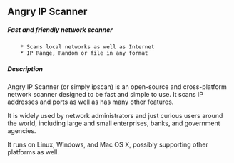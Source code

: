 ## Angry IP Scanner

##### Fast and friendly network scanner

```
    * Scans local networks as well as Internet
    * IP Range, Random or file in any format
```

##### Description

Angry IP Scanner (or simply ipscan) is an open-source and cross-platform network scanner designed to be fast and simple
to use. It scans IP addresses and ports as well as has many other features.

It is widely used by network administrators and just curious users around the world, including large and small
enterprises, banks, and government agencies.

It runs on Linux, Windows, and Mac OS X, possibly supporting other platforms as well.
